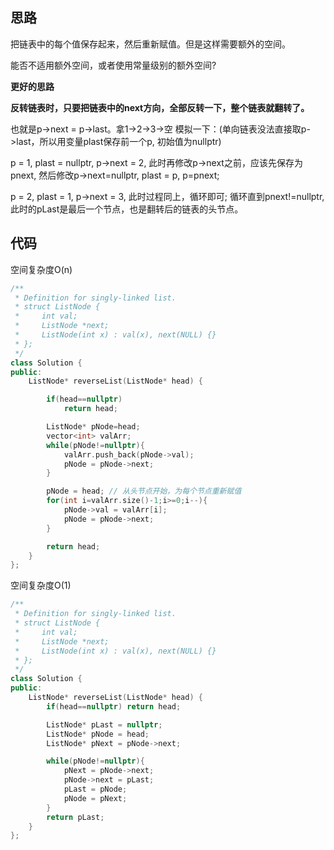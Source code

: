 ## 思路

把链表中的每个值保存起来，然后重新赋值。但是这样需要额外的空间。

能否不适用额外空间，或者使用常量级别的额外空间?

**更好的思路**

**反转链表时，只要把链表中的next方向，全部反转一下，整个链表就翻转了。**

也就是p->next = p->last。拿1->2->3->空 模拟一下：(单向链表没法直接取p->last，所以用变量plast保存前一个p, 初始值为nullptr)

p = 1, plast = nullptr, p->next = 2, 此时再修改p->next之前，应该先保存为pnext, 然后修改p->next=nullptr, plast = p, p=pnext;

p = 2, plast = 1, p->next = 3, 此时过程同上，循环即可;
循环直到pnext!=nullptr, 此时的pLast是最后一个节点，也是翻转后的链表的头节点。







## 代码

空间复杂度O(n)

```c++
/**
 * Definition for singly-linked list.
 * struct ListNode {
 *     int val;
 *     ListNode *next;
 *     ListNode(int x) : val(x), next(NULL) {}
 * };
 */
class Solution {
public:
    ListNode* reverseList(ListNode* head) {

        if(head==nullptr)
            return head;

        ListNode* pNode=head;
        vector<int> valArr;
        while(pNode!=nullptr){
            valArr.push_back(pNode->val);
            pNode = pNode->next;
        }

        pNode = head; // 从头节点开始，为每个节点重新赋值
        for(int i=valArr.size()-1;i>=0;i--){
            pNode->val = valArr[i];
            pNode = pNode->next;
        }

        return head;
    }
};
```

空间复杂度O(1)

```c++
/**
 * Definition for singly-linked list.
 * struct ListNode {
 *     int val;
 *     ListNode *next;
 *     ListNode(int x) : val(x), next(NULL) {}
 * };
 */
class Solution {
public:
    ListNode* reverseList(ListNode* head) {
        if(head==nullptr) return head;

        ListNode* pLast = nullptr;
        ListNode* pNode = head;
        ListNode* pNext = pNode->next;

        while(pNode!=nullptr){
            pNext = pNode->next;
            pNode->next = pLast;
            pLast = pNode;
            pNode = pNext;
        }
        return pLast;
    }
};
```

